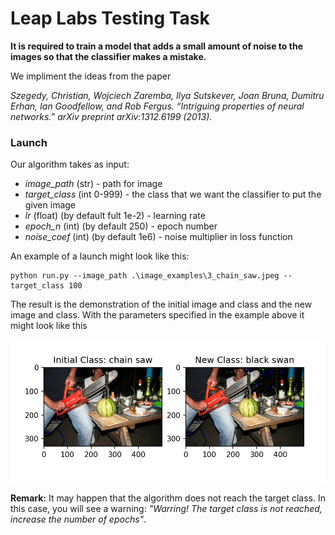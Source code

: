 # Leap Labs Testing Task

**It is required to train a model that adds a small amount of noise to the images so that the classifier makes a mistake.**

We impliment the ideas from the paper 

*Szegedy, Christian, Wojciech Zaremba, Ilya Sutskever, Joan Bruna, Dumitru Erhan, Ian Goodfellow, and Rob Fergus. “Intriguing properties of neural networks.” arXiv preprint arXiv:1312.6199 (2013)*.

### Launch

Our algorithm takes as input:
- *image_path* (str) - path for image
- *target_class* (int 0-999) - the class that we want the classifier to put the given image
- *lr* (float) (by default  fult 1e-2) - learning rate
- *epoch_n* (int) (by default  250) - epoch number
- *noise_coef* (int) (by default  1e6) - noise multiplier in loss function

An example of a launch might look like this:

```    
python run.py --image_path .\image_examples\3_chain_saw.jpeg --target_class 100
```

The result is the demonstration of the initial image and class and the new image and class. With the parameters specified in the example above it might look like this

![alt text](leap_labs_test/pics/result_example.png)


**Remark:** It may happen that the algorithm does not reach the target class. In this case, you will see a warning: *"Warring! The target class is not reached, increase the number of epochs"*.
